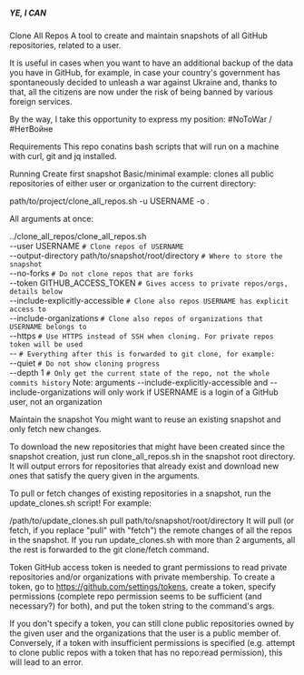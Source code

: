 ##### YE, I CAN

 
 
 Clone All Repos
A tool to create and maintain snapshots of all GitHub repositories, related to a user.

It is useful in cases when you want to have an additional backup of the data you have in GitHub, for example, in case your country's government has spontaneously decided to unleash a war against Ukraine and, thanks to that, all the citizens are now under the risk of being banned by various foreign services.

By the way, I take this opportunity to express my position: #NoToWar / #НетВойне

Requirements
This repo conatins bash scripts that will run on a machine with curl, git and jq installed.

Running
Create first snapshot
Basic/minimal example: clones all public repositories of either user or organization <USERNAME> to the current directory:

path/to/project/clone_all_repos.sh -u USERNAME -o .
 
 All arguments at once:

../clone_all_repos/clone_all_repos.sh \
        --user USERNAME  `# Clone repos of USERNAME` \
        --output-directory path/to/snapshot/root/directory  `# Where to store the snapshot` \
        --no-forks  `# Do not clone repos that are forks` \
        --token GITHUB_ACCESS_TOKEN  `# Gives access to private repos/orgs, details below` \
        --include-explicitly-accessible  `# Clone also repos USERNAME has explicit access to` \
        --include-organizations  `# Clone also repos of organizations that USERNAME belongs to` \
        --https  `# Use HTTPS instead of SSH when cloning. For private repos token will be used` \
        --  `# Everything after this is forwarded to git clone, for example:` \
        --quiet  `# Do not show cloning progress` \
        --depth 1  `# Only get the current state of the repo, not the whole commits history`
Note: arguments --include-explicitly-accessible and --include-organizations will only work if USERNAME is a login of a GitHub user, not an organization

 
 Maintain the snapshot
You might want to reuse an existing snapshot and only fetch new changes.

To download the new repositories that might have been created since the snapshot creation, just run clone_all_repos.sh in the snapshot root directory. It will output errors for repositories that already exist and download new ones that satisfy the query given in the arguments.

To pull or fetch changes of existing repositories in a snapshot, run the update_clones.sh script! For example:

/path/to/update_clones.sh pull path/to/snapshot/root/directory
It will pull (or fetch, if you replace "pull" with "fetch") the remote changes of all the repos in the snapshot. If you run update_clones.sh with more than 2 arguments, all the rest is forwarded to the git clone/fetch command.

Token
 GitHub access token is needed to grant permissions to read private repositories and/or organizations with private membership. To create a token, go to https://github.com/settings/tokens, create a token, specify permissions (complete repo permission seems to be sufficient (and necessary?) for both), and put the token string to the command's args.

If you don't specify a token, you can still clone public repositories owned by the given user and the organizations that the user is a public member of. Conversely, if a token with insufficient permissions is specified (e.g. attempt to clone public repos with a token that has no repo:read permission), this will lead to an error.
